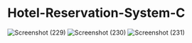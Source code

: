 # Hotel-Reservation-System-C

![Screenshot (229)](https://user-images.githubusercontent.com/89802304/223214133-17dd2e32-a56e-441d-91fd-c3d9675eab21.png)
![Screenshot (230)](https://user-images.githubusercontent.com/89802304/223214182-bbd13ed6-0606-4041-89d9-3b9c0e2e062d.png)
![Screenshot (231)](https://user-images.githubusercontent.com/89802304/223214199-77ddf261-b24d-4b9a-88ea-acfc59e74d1c.png)
